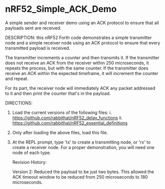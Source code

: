# nRF52_Simple_ACK_Demo
A simple sender and receiver demo using an ACK protocol to ensure that 
all payloads sent are received.

DESCRIPTION: this nRF52 Forth code demonstrates a simple transmitter 
node and a simple receiver node using an ACK protocol to ensure that
every transmitted payload is received.
  
The transmitter increments a counter and then transmits it.  If the
transmitter does not receive an ACK from the receiver within 250
microseconds, it repeats the process, but with the same counter.  If
the transmitter does receive an ACK within the expected timeframe,
it will increment the counter and repeat.

For its part, the receiver node will immediately ACK any packet
addressed to it and then print the counter that's in the payload.


DIRECTIONS: 
1. Load the current versions of the following files:
   i.   https://github.com/rabbithat/nRF52_delay_functions
   ii.  https://github.com/rabbithat/nRF52_essential_definitions
2. Only after loading the above files, load this file.
3. At the REPL prompt, type 'tx' to create a transmitting node, or 'rx' 
   to create a receiver node. For a proper demonstration, you will need 
   one node of each type.
   
   Revision History:
   
   Version 2:  Reduced the payload to be just two bytes.  This allowed the ACK timeout window to be reduced from 250 microseconds to 180 microseconds.
